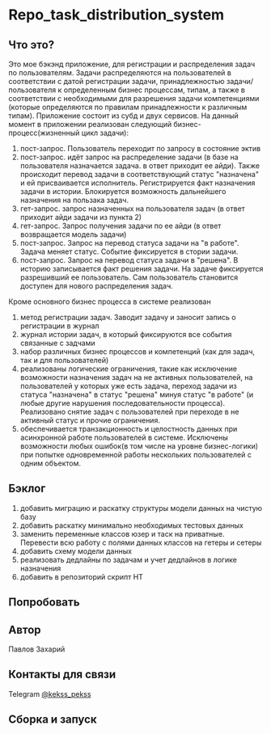 # Repo_task_distribution_system
## Что это?
Это мое бэкэнд приложение, для  регистрации и распределения задач по пользователям.
Задачи распределяются на пользователей в соответствии с датой регистрации задачи, принадлежностью задачи/пользователя к определенным бизнес процессам, типам,
а также в соответствии с необходимыми для разрешения задачи компетенциями (которые определяются по правилам принадлежности к различным типам).
Приложение состоит из субд и двух сервисов.
На данный момент в приложении реализован следующий бизнес-процесс(жизненный цикл задачи):
1) пост-запрос. Пользователь переходит по запросу в состояние эктив
2) пост-запрос. идёт запрос на распределение задачи (в базе на пользователя назначается задача. в ответ приходит ее айди). Также происходит перевод задачи в соответствующий статус "назначена" и ей присваивается исполнитель. Регистрируется факт назначения задачи в истории. Блокируется возможность дальнейшего назначения на пользака задач.
3) гет-запрос. запрос назначенных на пользователя задач (в ответ приходит айди задачи из пункта 2)
4) гет-запрос. Запрос получения задачи по ее айди (в ответ возвращается модель задачи)
5) пост-запрос. Запрос на перевод статуса задачи на "в работе". Задача меняет статус. Событие фиксируется в стории задачи.
6) пост-запрос. Запрос на перевод статуса задачи в "решена". В историю записывается факт решения задачи. На задаче фиксируется разрешивший ее пользователь. Сам пользователь становится доступен для нового распределения задач.

Кроме основного бизнес процесса в системе реализован
1) метод регистрации задач. Заводит задачу и заносит запись о регистрации в журнал
2) журнал истории задач, в который фиксируются все события связанные с задчами
3) набор различных бизнес процессов и компетенций (как для задач, так и для пользователей)
4) реализованы логические ограничения, такие как исключение возможности назначения задач на не активных пользователей, на пользователей у которых уже есть задача, переход задачи из статуса "назначена" в статус "решена" минуя статус "в работе" (и любые другие нарушения последовательности процесса). Реализовано снятие задач с пользователей при переходе в не активный статус и прочие ограничения.
5) обеспечивается транзакционность и целостность данных при асинхронной работе пользователей в системе. Исключены возможности любых ошибок(в том числе на уровне бизнес-логики) при попытке одновременной работы нескольких пользователей с одним объектом.

## Бэклог
1) добавить миграцию и раскатку структуры модели данных на чистую базу
2) добавить раскатку минимально необходимых тестовых данных
3) заменить переменные классов юзер и таск на приватные. Перевести всю работу с полями данных классов на гетеры и сетеры
4) добавить схему модели данных
5) реализовать дедлайны по задачам и учет дедлайнов в логике назначения
6) добавить в репозиторий скрипт НТ

## Попробовать


## Автор
Павлов Захарий

## Контакты для связи
Telegram [@kekss_pekss](https://t.me/kekss_pekss)



## Сборка и запуск

